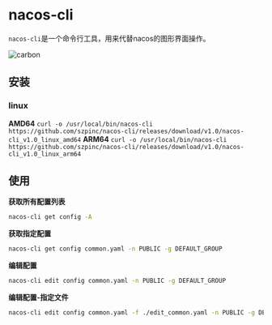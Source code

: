 # nacos-cli

`nacos-cli`是一个命令行工具，用来代替nacos的图形界面操作。

![carbon](https://github.com/szpinc/nacos-cli/assets/19821378/2899922a-e7c7-402d-80d4-a6bb27912efc)



## 安装
### linux

**AMD64**
`curl -o /usr/local/bin/nacos-cli https://github.com/szpinc/nacos-cli/releases/download/v1.0/nacos-cli_v1.0_linux_amd64`
**ARM64**
`curl -o /usr/local/bin/nacos-cli https://github.com/szpinc/nacos-cli/releases/download/v1.0/nacos-cli_v1.0_linux_arm64`

## 使用

**获取所有配置列表**

``` bash
nacos-cli get config -A
```

**获取指定配置**

``` bash
nacos-cli get config common.yaml -n PUBLIC -g DEFAULT_GROUP
```

**编辑配置**

``` bash
nacos-cli edit config common.yaml -n PUBLIC -g DEFAULT_GROUP
```

**编辑配置-指定文件**

``` bash
nacos-cli edit config common.yaml -f ./edit_common.yaml -n PUBLIC -g DEFAULT_GROUP
```
